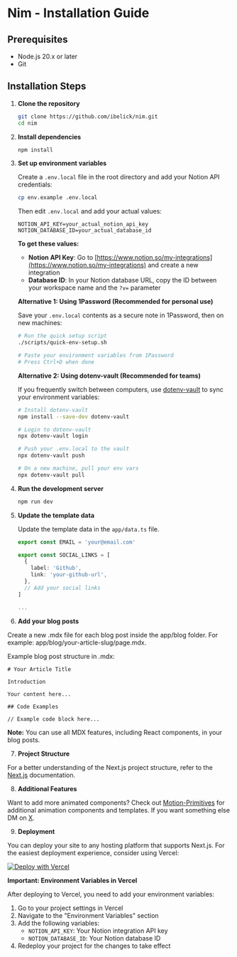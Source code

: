 # Nim - Installation Guide

## Prerequisites

- Node.js 20.x or later
- Git

## Installation Steps

1. **Clone the repository**

   ```bash
   git clone https://github.com/ibelick/nim.git
   cd nim
   ```

2. **Install dependencies**

   ```bash
   npm install
   ```

3. **Set up environment variables**

   Create a `.env.local` file in the root directory and add your Notion API credentials:

   ```bash
   cp env.example .env.local
   ```

   Then edit `.env.local` and add your actual values:

   ```env
   NOTION_API_KEY=your_actual_notion_api_key
   NOTION_DATABASE_ID=your_actual_database_id
   ```

   **To get these values:**

   - **Notion API Key**: Go to [https://www.notion.so/my-integrations](https://www.notion.so/my-integrations) and create a new integration
   - **Database ID**: In your Notion database URL, copy the ID between your workspace name and the `?v=` parameter

   **Alternative 1: Using 1Password (Recommended for personal use)**

   Save your `.env.local` contents as a secure note in 1Password, then on new machines:

   ```bash
   # Run the quick setup script
   ./scripts/quick-env-setup.sh

   # Paste your environment variables from 1Password
   # Press Ctrl+D when done
   ```

   **Alternative 2: Using dotenv-vault (Recommended for teams)**

   If you frequently switch between computers, use [dotenv-vault](https://www.dotenv.org/) to sync your environment variables:

   ```bash
   # Install dotenv-vault
   npm install --save-dev dotenv-vault

   # Login to dotenv-vault
   npx dotenv-vault login

   # Push your .env.local to the vault
   npx dotenv-vault push

   # On a new machine, pull your env vars
   npx dotenv-vault pull
   ```

4. **Run the development server**

   ```bash
   npm run dev
   ```

5. **Update the template data**

   Update the template data in the `app/data.ts` file.

   ```ts
   export const EMAIL = 'your@email.com'

   export const SOCIAL_LINKS = [
     {
       label: 'Github',
       link: 'your-github-url',
     },
     // Add your social links
   ]

   ...
   ```

6. **Add your blog posts**

Create a new .mdx file for each blog post inside the app/blog folder. For example:
app/blog/your-article-slug/page.mdx.

Example blog post structure in .mdx:

```mdx
# Your Article Title

Introduction

Your content here...

## Code Examples

// Example code block here...
```

**Note:** You can use all MDX features, including React components, in your blog posts.

7. **Project Structure**

For a better understanding of the Next.js project structure, refer to the [Next.js](https://nextjs.org/docs/app/getting-started/project-structure) documentation.

8. **Additional Features**

Want to add more animated components?
Check out [Motion-Primitives](https://motion-primitives.com/) for additional animation components and templates. If you want something else DM on [X](https://x.com/Ibelick).

9.  **Deployment**

You can deploy your site to any hosting platform that supports Next.js. For the easiest deployment experience, consider using Vercel:

[![Deploy with Vercel](https://vercel.com/button)](https://vercel.com/new/clone?repository-url=https%3A%2F%2Fgithub.com%2Fibelick%2Fnim&env=NEXT_PUBLIC_SITE_URL&project-name=nim&repository-name=nim&redirect-url=https%3A%2F%2Ftwitter.com%2Fibelick&demo-title=Nim&demo-description=Nim%20is%20a%20free%20and%20open-source%20minimal%20personal%20website%20template%20built%20with%20Next.js%2015%2C%20React%2019%2C%20and%20Motion-Primitives.&demo-url=https%3A%2F%2Fnim.vercel.app&demo-image=https%3A%2F%2Fraw.githubusercontent.com%2Fibelick%2Fnim%2Frefs%2Fheads%2Fmain%2F.github%2Fassets%2Freadme.png&teamSlug=ibelick)

**Important: Environment Variables in Vercel**

After deploying to Vercel, you need to add your environment variables:

1. Go to your project settings in Vercel
2. Navigate to the "Environment Variables" section
3. Add the following variables:
   - `NOTION_API_KEY`: Your Notion integration API key
   - `NOTION_DATABASE_ID`: Your Notion database ID
4. Redeploy your project for the changes to take effect
